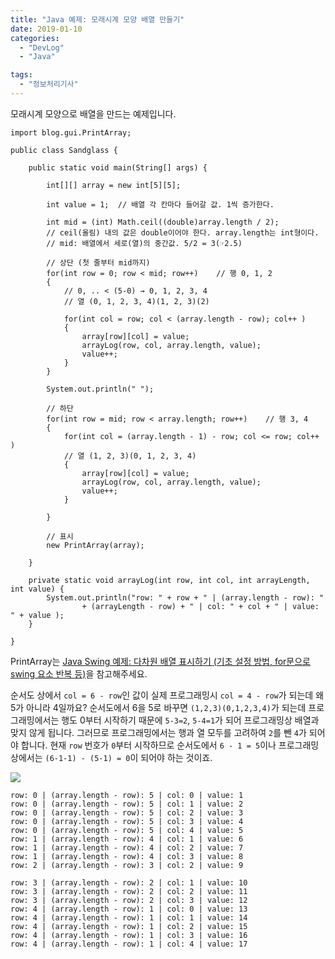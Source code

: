 ```yaml
---
title: "Java 예제: 모래시계 모양 배열 만들기"
date: 2019-01-10
categories: 
  - "DevLog"
  - "Java"

tags: 
  - "정보처리기사"
---
```


모래시계 모양으로 배열을 만드는 예제입니다.

```
import blog.gui.PrintArray;

public class Sandglass {
 
    public static void main(String[] args) {
        
        int[][] array = new int[5][5];
        
        int value = 1;	// 배열 각 칸마다 들어갈 값. 1씩 증가한다.
        
        int mid = (int) Math.ceil((double)array.length / 2);
        // ceil(올림) 내의 값은 double이어야 한다. array.length는 int형이다.
        // mid: 배열에서 세로(열)의 중간값. 5/2 = 3(☞2.5)
        
        // 상단 (첫 줄부터 mid까지)
        for(int row = 0; row < mid; row++)    // 행 0, 1, 2
        {
            // 0, .. < (5-0) → 0, 1, 2, 3, 4
            // 열 (0, 1, 2, 3, 4)(1, 2, 3)(2) 
        	
            for(int col = row; col < (array.length - row); col++ )
            {            	
                array[row][col] = value;
                arrayLog(row, col, array.length, value);
                value++;
            }
        }
        
        System.out.println(" ");
        
        // 하단
        for(int row = mid; row < array.length; row++)    // 행 3, 4
        {
            for(int col = (array.length - 1) - row; col <= row; col++ )    
			// 열 (1, 2, 3)(0, 1, 2, 3, 4)
            {
                array[row][col] = value;
                arrayLog(row, col, array.length, value);
                value++;
            }
            
        }    
        
        // 표시
        new PrintArray(array);        
        
    }
    
    private static void arrayLog(int row, int col, int arrayLength, int value) {
    	System.out.println("row: " + row + " | (array.length - row): " 
        		+ (arrayLength - row) + " | col: " + col + " | value: " + value );
    }
 
}
```

PrintArray는 [Java Swing 예제: 다차원 배열 표시하기 (기초 설정 방법, for문으로 swing 요소 반복 등)](http://yoonbumtae.com/?p=588)을 참고해주세요.

순서도 상에서 `col = 6 - row`인 값이 실제 프로그래밍시 `col = 4 - row`가 되는데 왜 5가 아니라 4일까요? 순서도에서 6을 5로 바꾸면 `(1,2,3)(0,1,2,3,4)`가 되는데 프로그래밍에서는 행도 0부터 시작하기 때문에 `5-3=2`, `5-4=1`가 되어 프로그래밍상 배열과 맞지 않게 됩니다. 그러므로 프로그래밍에서는 행과 열 모두를 고려하여 `2`를 뺀 `4`가 되어야 합니다. 현재 `row` 번호가 `0`부터 시작하므로 순서도에서 `6 - 1 = 5`이나 프로그래밍상에서는 `(6-1-1) - (5-1) = 0`이 되어야 하는 것이죠.

 ![](/assets/img/wp-content/uploads/2019/01/스크린샷-2019-01-09-오후-9.14.53.png)

```
row: 0 | (array.length - row): 5 | col: 0 | value: 1
row: 0 | (array.length - row): 5 | col: 1 | value: 2
row: 0 | (array.length - row): 5 | col: 2 | value: 3
row: 0 | (array.length - row): 5 | col: 3 | value: 4
row: 0 | (array.length - row): 5 | col: 4 | value: 5
row: 1 | (array.length - row): 4 | col: 1 | value: 6
row: 1 | (array.length - row): 4 | col: 2 | value: 7
row: 1 | (array.length - row): 4 | col: 3 | value: 8
row: 2 | (array.length - row): 3 | col: 2 | value: 9
 
row: 3 | (array.length - row): 2 | col: 1 | value: 10
row: 3 | (array.length - row): 2 | col: 2 | value: 11
row: 3 | (array.length - row): 2 | col: 3 | value: 12
row: 4 | (array.length - row): 1 | col: 0 | value: 13
row: 4 | (array.length - row): 1 | col: 1 | value: 14
row: 4 | (array.length - row): 1 | col: 2 | value: 15
row: 4 | (array.length - row): 1 | col: 3 | value: 16
row: 4 | (array.length - row): 1 | col: 4 | value: 17
```
